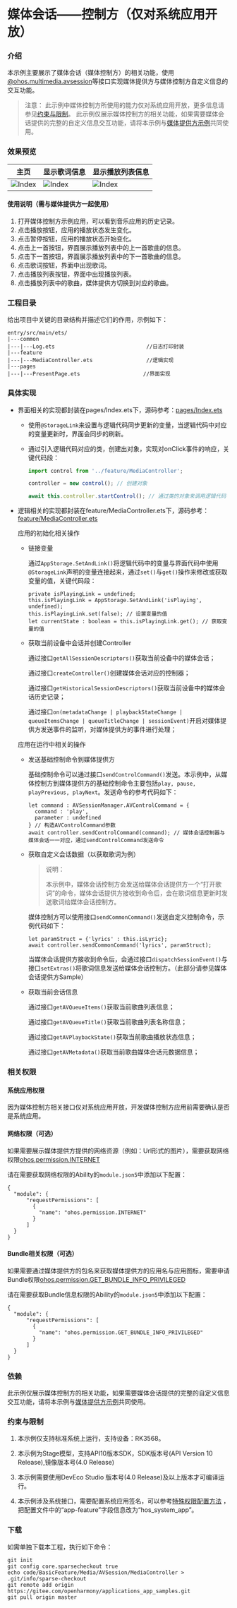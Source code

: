 # 媒体会话——控制方（仅对系统应用开放）

### 介绍

本示例主要展示了媒体会话（媒体控制方）的相关功能，使用[@ohos.multimedia.avsession](https://gitee.com/openharmony/docs/blob/master/zh-cn/application-dev/reference/apis-avsession-kit/js-apis-avsession.md)等接口实现媒体提供方与媒体控制方自定义信息的交互功能。

> 注意：
> 此示例中媒体控制方所使用的能力仅对系统应用开放，更多信息请参见[约束与限制](#约束与限制)。
> 此示例仅展示媒体控制方的相关功能，如果需要媒体会话提供的完整的自定义信息交互功能，请将本示例与[媒体提供方示例](../MediaProvider/README.md)共同使用。

### 效果预览

| 主页 | 显示歌词信息 | 显示播放列表信息 |
|--------------------------------|--------------------------------|--------------------------------|
| ![Index](screenshots/device/index.jpeg) | ![Index](screenshots/device/showLyric.jpeg) | ![Index](screenshots/device/showQueueItem.jpeg) |

#### 使用说明（需与媒体提供方一起使用）

1. 打开媒体控制方示例应用，可以看到音乐应用的历史记录。
2. 点击播放按钮，应用的播放状态发生变化。
3. 点击暂停按钮，应用的播放状态开始变化。
4. 点击上一首按钮，界面展示播放列表中的上一首歌曲的信息。
5. 点击下一首按钮，界面展示播放列表中的下一首歌曲的信息。
6. 点击歌词按钮，界面中出现歌词。
7. 点击播放列表按钮，界面中出现播放列表。
8. 点击播放列表中的歌曲，媒体提供方切换到对应的歌曲。


### 工程目录

给出项目中关键的目录结构并描述它们的作用，示例如下：

```
entry/src/main/ets/
|---common
|---|---Log.ets                             //日志打印封装
|---feature
|---|---MediaController.ets                 //逻辑实现
|---pages
|---|---PresentPage.ets                    //界面实现
```

### 具体实现

* 界面相关的实现都封装在pages/Index.ets下，源码参考：[pages/Index.ets](./entry/src/main/ets/pages/PresentPage.ets)
    * 使用`@StorageLink`来设置与逻辑代码同步更新的变量，当逻辑代码中对应的变量更新时，界面会同步的刷新。

    * 通过引入逻辑代码对应的类，创建出对象，实现对onClick事件的响应，关键代码段：
      ```js
      import control from '../feature/MediaController';

      controller = new control(); // 创建对象

      await this.controller.startControl(); // 通过类的对象来调用逻辑代码
      ```

* 逻辑相关的实现都封装在feature/MediaController.ets下，源码参考：[feature/MediaController.ets](./entry/src/main/ets/feature/MediaController.ets)

  应用的初始化相关操作

    * 链接变量

      通过`AppStorage.SetAndLink()`将逻辑代码中的变量与界面代码中使用`@StorageLink`声明的变量连接起来，通过`set()`与`get()`操作来修改或获取变量的值，关键代码段：

      ```ets
      private isPlayingLink = undefined;
      this.isPlayingLink = AppStorage.SetAndLink('isPlaying', undefined);
      this.isPlayingLink.set(false); // 设置变量的值
      let currentState : boolean = this.isPlayingLink.get(); // 获取变量的值
      ```

    * 获取当前设备中会话并创建Controller

      通过接口`getAllSessionDescriptors()`获取当前设备中的媒体会话；

      通过接口`createController()`创建媒体会话对应的控制器；

      通过接口`getHistoricalSessionDescriptors()`获取当前设备中的媒体会话历史记录；

      通过接口`on(metadataChange | playbackStateChange | queueItemsChange | queueTitleChange | sessionEvent)`开启对媒体提供方发送事件的监听，对媒体提供方的事件进行处理；

  应用在运行中相关的操作

    * 发送基础控制命令到媒体提供方

      基础控制命令可以通过接口`sendControlCommand()`发送。本示例中，从媒体控制方到媒体提供方的基础控制命令主要包括`play, pause, playPrevious, playNext`。发送命令的参考代码如下：
      ```ets
      let command : AVSessionManager.AVControlCommand = {
        command : 'play',
        parameter : undefined
      } // 构造AVControlCommand参数
      await controller.sendControlCommand(command); // 媒体会话控制器与媒体会话一一对应，通过sendControlCommand发送命令
      ```

    * 获取自定义会话数据（以获取歌词为例）

      > 说明：
      > 
      > 本示例中，媒体会话控制方会发送给媒体会话提供方一个“打开歌词”的命令，媒体会话提供方接收到命令后，会在歌词信息更新时发送歌词给媒体会话控制方。

      媒体控制方可以使用接口`sendCommonCommand()`发送自定义控制命令，示例代码如下：
      ```ets
      let paramStruct = {'lyrics' : this.isLyric};
      await controller.sendCommonCommand('lyrics', paramStruct);
      ```

      当媒体会话提供方接收到命令后，会通过接口`dispatchSessionEvent()`与接口`setExtras()`将歌词信息发送给媒体会话控制方。（此部分请参见媒体会话提供方Sample）

    * 获取当前会话信息

      通过接口`getAVQueueItems()`获取当前歌曲列表信息；

      通过接口`getAVQueueTitle()`获取当前歌曲列表名称信息；

      通过接口`getAVPlaybackState()`获取当前歌曲播放状态信息；

      通过接口`getAVMetadata()`获取当前歌曲媒体会话元数据信息；

### 相关权限

#### 系统应用权限

因为媒体控制方相关接口仅对系统应用开放，开发媒体控制方应用前需要确认是否是系统应用。

#### 网络权限（可选）

如果需要展示媒体提供方提供的网络资源（例如：Url形式的图片），需要获取网络权限[ohos.permission.INTERNET](https://gitee.com/openharmony/docs/blob/master/zh-cn/application-dev/security/AccessToken/permissions-for-all.md#ohospermissioninternet)

请在需要获取网络权限的Ability的`module.json5`中添加以下配置：

```json5
{
  "module": {
      "requestPermissions": [
        {
          "name": "ohos.permission.INTERNET"
        }
      ]
  }
}
```

#### Bundle相关权限（可选）

如果需要通过媒体提供方的包名来获取媒体提供方的应用名与应用图标，需要申请Bundle权限[ohos.permission.GET_BUNDLE_INFO_PRIVILEGED](https://gitee.com/openharmony/docs/blob/master/zh-cn/application-dev/security/AccessToken/permissions-for-system-apps.md#ohospermissionget_bundle_info_privileged)

请在需要获取Bundle信息权限的Ability的`module.json5`中添加以下配置：

```json5
{
  "module": {
      "requestPermissions": [
        {
          "name": "ohos.permission.GET_BUNDLE_INFO_PRIVILEGED"
        }
      ]
  }
}
```

### 依赖

此示例仅展示媒体控制方的相关功能，如果需要媒体会话提供的完整的自定义信息交互功能，请将本示例与[媒体提供方示例](../MediaProvider/README.md)共同使用。

### 约束与限制

1. 本示例仅支持标准系统上运行，支持设备：RK3568。

2. 本示例为Stage模型，支持API10版本SDK，SDK版本号(API Version 10 Release),镜像版本号(4.0 Release)

3. 本示例需要使用DevEco Studio 版本号(4.0 Release)及以上版本才可编译运行。

4. 本示例涉及系统接口，需要配置系统应用签名，可以参考[特殊权限配置方法](https://gitee.com/openharmony/docs/blob/master/zh-cn/application-dev/security/hapsigntool-overview.md) ，把配置文件中的“app-feature”字段信息改为“hos_system_app”。

### 下载

如需单独下载本工程，执行如下命令：

```
git init
git config core.sparsecheckout true
echo code/BasicFeature/Media/AVSession/MediaController > .git/info/sparse-checkout
git remote add origin https://gitee.com/openharmony/applications_app_samples.git
git pull origin master
```
